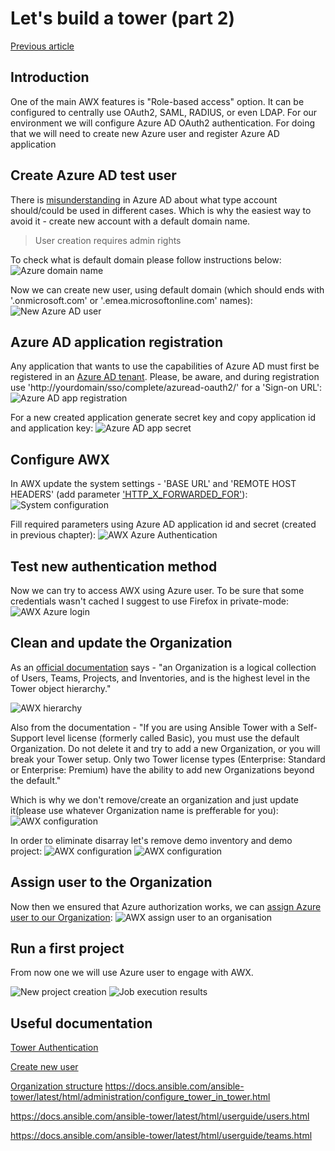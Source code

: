 # Let's build a tower (part 2)

[Previous article](/ansible-tower-00/README.md)

## Introduction

One of the main AWX features is "Role-based access" option. It can be configured to centrally use OAuth2, SAML, RADIUS, or even LDAP. For our environment we will configure Azure AD OAuth2 authentication. For doing that we will need to create new Azure user and register Azure AD application

## Create Azure AD test user
There is [misunderstanding](https://techcommunity.microsoft.com/t5/Azure-Active-Directory-Identity/Cleaning-up-the-AzureAD-and-Microsoft-account-overlap/ba-p/245105) in Azure AD about what type account should/could be used in different cases. Which is why the easiest way to avoid it - create new account with a default domain name.

> User creation requires admin rights

To check what is default domain please follow instructions below:
![Azure domain name](/images/ansible-tower/find_aad_domain.png)

Now we can create new user, using default domain (which should ends with '.onmicrosoft.com' or '.emea.microsoftonline.com' names):
![New Azure AD user](/images/ansible-tower/new_aad_user.png)

## Azure AD application registration

Any application that wants to use the capabilities of Azure AD must first be registered in an [Azure AD tenant](https://docs.microsoft.com/en-us/azure/active-directory/develop/quickstart-v1-add-azure-ad-app). Please, be aware, and during registration use 'http://yourdomain/sso/complete/azuread-oauth2/' for a 'Sign-on URL':
![Azure AD app registration](/images/ansible-tower/aad_app_reg.png)

For a new created application generate secret key and copy application id and application key:
![Azure AD app secret](/images/ansible-tower/aad_oauth2.png)

## Configure AWX

In AWX update the system settings - 'BASE URL' and 'REMOTE HOST HEADERS' (add parameter ['HTTP_X_FORWARDED_FOR'](https://docs.ansible.com/ansible-tower/latest/html/administration/proxy-support.html#configure-known-proxies)):
![System configuration](/images/ansible-tower/system_config.png)

Fill required parameters using Azure AD application id and secret (created in previous chapter):
![AWX Azure Authentication](/images/ansible-tower/aad_auth_conf.png)

## Test new authentication method

Now we can try to access AWX using Azure user. To be sure that some credentials wasn't cached I suggest to use Firefox in private-mode:
![AWX Azure login](/images/ansible-tower/aad_login.png)

## Clean and update the Organization

As an [official documentation](https://docs.ansible.com/ansible-tower/latest/html/userguide/organizations.html#) says - "an Organization is a logical collection of Users, Teams, Projects, and Inventories, and is the highest level in the Tower object hierarchy." 

![AWX hierarchy](/images/ansible-tower/tower_h.png)

Also from the documentation - "If you are using Ansible Tower with a Self-Support level license (formerly called Basic), you must use the default Organization. Do not delete it and try to add a new Organization, or you will break your Tower setup. Only two Tower license types (Enterprise: Standard or Enterprise: Premium) have the ability to add new Organizations beyond the default."

Which is why we don't remove/create an organization and just update it(please use whatever Organization name is prefferable for you):
![AWX configuration](/images/ansible-tower/cleanup_00.png)

In order to eliminate disarray let's remove demo inventory and demo project:
![AWX configuration](/images/ansible-tower/cleanup_01.png)
![AWX configuration](/images/ansible-tower/cleanup_02.png)

## Assign user to the Organization

Now then we ensured that Azure authorization works, we can [assign Azure user to our Organization](https://docs.ansible.com/ansible-tower/2.4.1/html/quickstart/create_project.html):
![AWX assign user to an organisation](/images/ansible-tower/grant_user_rights.png)

## Run a first project

From now one we will use Azure user to engage with AWX.

![New project creation](/images/ansible-tower/initial_project.png)
![Job execution results](/images/ansible-tower/init_run_result.png)

## Useful documentation

[Tower Authentication](https://docs.ansible.com/ansible-tower/latest/html/administration/configure_tower_in_tower.html)

[Create new user](https://docs.ansible.com/ansible-tower/latest/html/userguide/users.html)

[Organization structure](https://docs.ansible.com/ansible-tower/latest/html/userguide/organizations.html)
https://docs.ansible.com/ansible-tower/latest/html/administration/configure_tower_in_tower.html

https://docs.ansible.com/ansible-tower/latest/html/userguide/users.html

https://docs.ansible.com/ansible-tower/latest/html/userguide/teams.html
